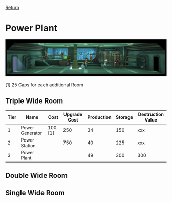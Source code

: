 [Return](../README.md)

Power Plant
===========

![Power Plant](t3images/t3powerplant.jpg)

[1] 25 Caps for each additional Room

## Triple Wide Room

Tier | Name | Cost | Upgrade Cost | Production | Storage | Destruction Value
------|------|------|------|------|------|------
1 | Power Generator | 100 [1] | 250 | 34 | 150 | xxx
2 | Power Station | | 750 | 40 | 225 | xxx
3 | Power Plant | | | 49 | 300 | 300

## Double Wide Room

## Single Wide Room
